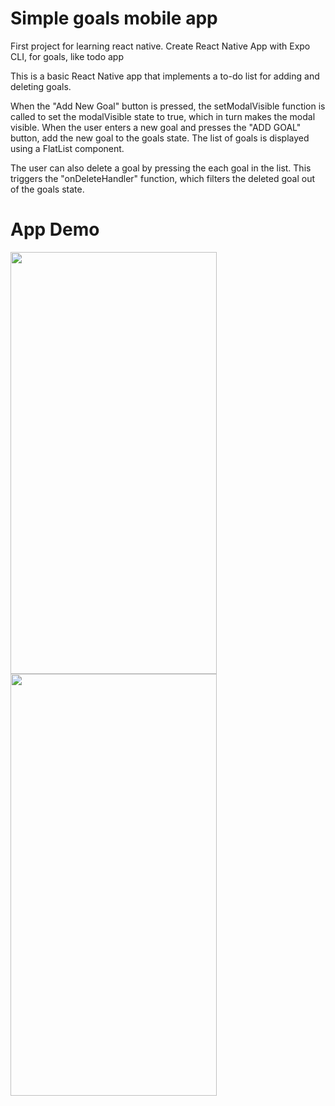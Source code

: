 # Simple goals mobile app

First project for learning react native. Create React Native App with Expo CLI, for goals, like todo app

This is a basic React Native app that implements a to-do list for adding and deleting goals. 

When the "Add New Goal" button is pressed, the setModalVisible function is called to set the modalVisible state to true, which in turn makes the  modal visible. When the user enters a new goal and presses the "ADD GOAL" button, add the new goal to the goals state. The list of goals is displayed using a FlatList component.

The user can also delete a goal by pressing the each goal in the list. This triggers the "onDeleteHandler" function, which filters the deleted goal out of the goals state.



# App Demo

<img src = "https://user-images.githubusercontent.com/78681001/220586535-c6a5688a-c899-4f57-a3da-8262306fa7d7.jpeg" width="330" height="675">   <img src = "https://user-images.githubusercontent.com/78681001/220586552-2aee5067-7728-48df-b590-d93dae97063a.jpeg" width="330" height="675"> 
